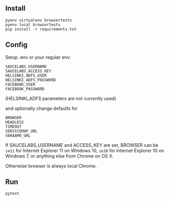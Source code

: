 ## Install
```
pyenv virtualenv browsertests
pyenv local browsertests
pip install -r requirements.txt
```

## Config
Setup .env or your regular env:

```
SAUCELABS_USERNAME
SAUCELABS_ACCESS_KEY
HELSINKI_ADFS_USER
HELSINKI_ADFS_PASSWORD
FACEBOOK_USER
FACEBOOK_PASSWORD
```

(HELSINKI_ADFS parameters are not currently used)

and optionally change defaults for

```
BROWSER
HEADLESS
TIMEOUT
SERVICEMAP_URL
VARAAMO_URL
```

If SAUCELABS_USERNAME and ACCESS_KEY are set,
BROWSER can be `ie11` for Internet Explorer 11 on Windows 10,
`ie10` for Internet Explorer 10 on Windows 7,
or anything else from Chrome on OS X.

Otherwise browser is always local Chrome.

## Run

```
pytest
```
